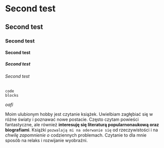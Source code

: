 # Second test
## Second test
### Second test
#### Second test
##### Second test
###### Second test

```
code
blocks
```

_oafi_

Moim ulubionym hobby jest czytanie książek. Uwielbiam zagłębiać się w różne światy i poznawać nowe postacie.
Często czytam powieści fantastyczne, ale również **interesuję się literaturą popularnonaukową oraz biografiami**.
Książki `pozwalają mi na oderwanie się` od rzeczywistości i na _chwilę zapomnienie o_ codziennych problemach.
Czytanie to dla mnie sposób na relaks i rozwijanie wyobraźni.
